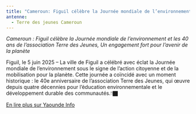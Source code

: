 ```yaml
---
title: "Cameroun: Figuil célèbre la Journée mondiale de l’environnement"
antenne:
  - Terre des jeunes Cameroun
---
```

*Cameroun : Figuil célèbre la Journée mondiale de l’environnement et les 40 ans de l’association Terre des Jeunes, Un engagement fort pour l’avenir de la planète*

Figuil, le 5 juin 2025 – La ville de Figuil a célébré avec éclat la Journée mondiale de l’environnement sous le signe de l’action citoyenne et de la mobilisation pour la planète. Cette journée a coïncidé avec un moment historique : le 40e anniversaire de l’association Terre des Jeunes, qui œuvre depuis quatre décennies pour l’éducation environnementale et le développement durable des communautés.👇🏿

[En lire plus sur Yaounde Info](https://yaoundeinfo.com/2025/06/08/cameroun-figuil-celebre-la-journee-mondiale-de-lenvironnement-et-les-40-ans-de-lassociation-terre-des-jeunes-un-engagement-fort-pour-lavenir-de-la-planete/)
